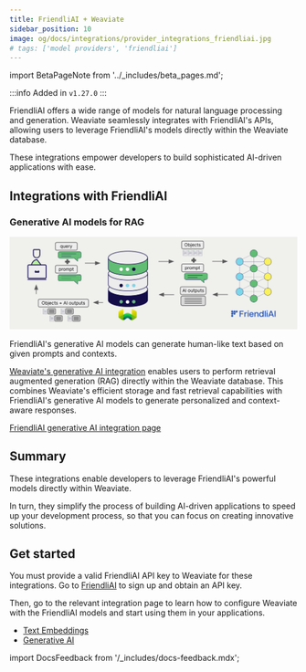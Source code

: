 ```yaml
---
title: FriendliAI + Weaviate
sidebar_position: 10
image: og/docs/integrations/provider_integrations_friendliai.jpg
# tags: ['model providers', 'friendliai']
---
```


import BetaPageNote from '../_includes/beta_pages.md';

<BetaPageNote />

:::info Added in `v1.27.0`
:::

FriendliAI offers a wide range of models for natural language processing and generation. Weaviate seamlessly integrates with FriendliAI's APIs, allowing users to leverage FriendliAI's models directly within the Weaviate database.

These integrations empower developers to build sophisticated AI-driven applications with ease.

## Integrations with FriendliAI

### Generative AI models for RAG

![Single prompt RAG integration generates individual outputs per search result](../_includes/integration_friendliai_rag_single.png)

FriendliAI's generative AI models can generate human-like text based on given prompts and contexts.

[Weaviate's generative AI integration](./generative.md) enables users to perform retrieval augmented generation (RAG) directly within the Weaviate database. This combines Weaviate's efficient storage and fast retrieval capabilities with FriendliAI's generative AI models to generate personalized and context-aware responses.

[FriendliAI generative AI integration page](./generative.md)

## Summary

These integrations enable developers to leverage FriendliAI's powerful models directly within Weaviate.

In turn, they simplify the process of building AI-driven applications to speed up your development process, so that you can focus on creating innovative solutions.

## Get started

You must provide a valid FriendliAI API key to Weaviate for these integrations. Go to [FriendliAI](https://suite.friendli.ai/) to sign up and obtain an API key.

Then, go to the relevant integration page to learn how to configure Weaviate with the FriendliAI models and start using them in your applications.

- [Text Embeddings](./embeddings.md)
- [Generative AI](./generative.md)

import DocsFeedback from '/_includes/docs-feedback.mdx';

<DocsFeedback/>

